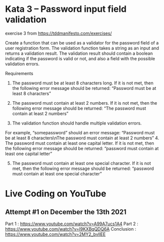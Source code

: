 # Kata 3 – Password input field validation

exercise 3 from https://tddmanifesto.com/exercises/

Create a function that can be used as a validator for the password field of a user registration form. The validation function takes a string as an input and returns a validation result. The validation result should contain a boolean indicating if the password is valid or not, and also a field with the possible validation errors.

Requirements
1. The password must be at least 8 characters long. If it is not met, then the following error message should be returned: “Password must be at least 8 characters”

2. The password must contain at least 2 numbers. If it is not met, then the following error message should be returned: “The password must contain at least 2 numbers”

3. The validation function should handle multiple validation errors.

For example, “somepassword” should an error message: “Password must be at least 8 characters\nThe password must contain at least 2 numbers”
4. The password must contain at least one capital letter. If it is not met, then the following error message should be returned: “password must contain at least one capital letter”

5. The password must contain at least one special character. If it is not met, then the following error message should be returned: “password must contain at least one special character”

# Live Coding on YouTube

## Attempt #1 on December the 13th 2021

Part 1 : https://www.youtube.com/watch?v=A99A7ucs1A4
Part 2 : https://www.youtube.com/watch?v=I9KXBqQDQ6A
Conclusion : https://www.youtube.com/watch?v=2MY2_bvllEE

